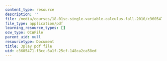 ```yaml
---
content_type: resource
description: ''
file: /media/courses/18-01sc-single-variable-calculus-fall-2010/c3605471f8cc6a1f25cf148ca2ca58ed_5q_3FDOkVRQ.pdf
file_type: application/pdf
learning_resource_types: []
ocw_type: OCWFile
parent_uid: null
resourcetype: Document
title: 3play pdf file
uid: c3605471-f8cc-6a1f-25cf-148ca2ca58ed
---
```

